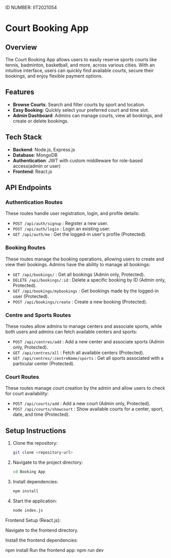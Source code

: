 ID NUMBER: IIT2021054
# Court Booking App

## Overview
The Court Booking App allows users to easily reserve sports courts like tennis, badminton, basketball, and more, across various cities. With an intuitive interface, users can quickly find available courts, secure their bookings, and enjoy flexible payment options.

## Features
- **Browse Courts**: Search and filter courts by sport and location.
- **Easy Booking**: Quickly select your preferred court and time slot.
- **Admin Dashboard**: Admins can manage courts, view all bookings, and create or delete bookings.

## Tech Stack
- **Backend**: Node.js, Express.js
- **Database**: MongoDB
- **Authentication**: JWT with custom middleware for role-based access(admin or user)
- **Frontend**: React.js 


## API Endpoints

### **Authentication Routes**
These routes handle user registration, login, and profile details:
- `POST /api/auth/signup` : Register a new user.
- `POST /api/auth/login` : Login an existing user.
- `GET /api/auth/me` : Get the logged-in user's profile (Protected).

### **Booking Routes**
These routes manage the booking operations, allowing users to create and view their bookings. Admins have the ability to manage all bookings:
- `GET /api/bookings/` : Get all bookings (Admin only, Protected).
- `DELETE /api/bookings/:id` : Delete a specific booking by ID (Admin only, Protected).
- `GET /api/bookings/mybookings` : Get bookings made by the logged-in user (Protected).
- `POST /api/bookings/create` : Create a new booking (Protected).

### **Centre and Sports Routes**
These routes allow admins to manage centers and associate sports, while both users and admins can fetch available centers and sports:
- `POST /api/centres/add` : Add a new center and associate sports (Admin only, Protected).
- `GET /api/centres/all` : Fetch all available centers (Protected).
- `GET /api/centres/:centreName/sports` : Get all sports associated with a particular center (Protected).

### **Court Routes**
These routes manage court creation by the admin and allow users to check for court availability:
- `POST /api/courts/add` : Add a new court (Admin only, Protected).
- `POST /api/courts/showcourt` : Show available courts for a center, sport, date, and time (Protected).

## Setup Instructions
1. Clone the repository:
   ```bash
   git clone <repository-url>
   ```
2. Navigate to the project directory:
   ```bash
   cd Booking App
   ```
3. Install dependencies:
   ```bash
   npm install
   ```

5. Start the application:
   ```bash
   node index.js
   ```
   
Frontend Setup 
 (React.js):

Navigate to the frontend directory.

Install the frontend dependencies:


npm install
Run the frontend app:
npm run dev


